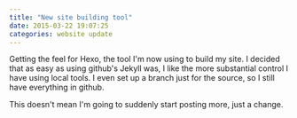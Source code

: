 ```yaml
---
title: "New site building tool"
date: 2015-03-22 19:07:25
categories: website update
---
```

Getting the feel for Hexo, the tool I'm now using to build my site. I decided that as easy as using github's Jekyll was, I like the more substantial control I have using local tools. I even set up a branch just for the source, so I still have everything in github.

This doesn't mean I'm going to suddenly start posting more, just a change.
